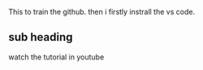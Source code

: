 This to train the github.
then i firstly instrall the vs code.
## sub heading 
watch the tutorial in youtube